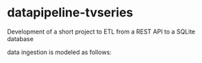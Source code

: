 # datapipeline-tvseries
Development of a short project to ETL from a REST API to a SQLite database

data ingestion is modeled as follows:

